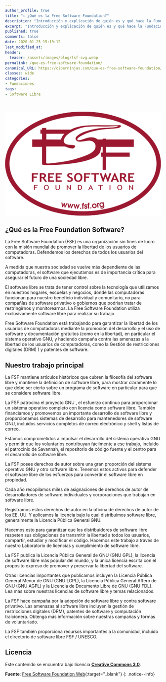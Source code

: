 ```yaml
---
author_profile: true
title: "▷ ¿Qué es la Free Software Foundation?"
description: "Introducción y explicación de quién es y qué hace la Fundación de Software Libre."
excerpt: "Introducción y explicación de quién es y qué hace la Fundación de Software Libre."
published: true
comments: false
date: 2020-01-25 15:10:12
last_modified_at: 
header:
  teaser: /assets/images/blog/fsf-svg.webp
permalink: /que-es-free-software-foundation/
canonical_URL: https://ciberninjas.com/que-es-free-software-foundation/
classes: wide
categories:
- Fundaciones
tags:
- Software Libre

---
```


![Logotipo de la Fundación de Software Libre](/assets/images/blog/fsf-svg.webp "Logotipo de la Fundación de Software Libre")

## ¿Qué es la Free Foundation Software?

La Free Software Foundation (FSF) es una organización sin fines de lucro con la misión mundial de promover la libertad de los usuarios de computadoras. Defendemos los derechos de todos los usuarios del software.

A medida que nuestra sociedad se vuelve más dependiente de las computadoras, el software que ejecutamos es de importancia crítica para asegurar el futuro de una sociedad libre.

El software libre se trata de tener control sobre la tecnología que utilizamos en nuestros hogares, escuelas y negocios, donde las computadoras funcionan para nuestro beneficio individual y comunitario, no para compañías de software privativo o gobiernos que podrían tratar de restringirnos y monitorearnos. La Free Software Foundation utiliza exclusivamente software libre para realizar su trabajo.

Free Software Foundation está trabajando para garantizar la libertad de los usuarios de computadoras mediante la promoción del desarrollo y el uso de software y documentación gratuitos (como en la libertad), en particular el sistema operativo GNU, y haciendo campaña contra las amenazas a la libertad de los usuarios de computadoras, como la Gestión de restricciones digitales (DRM) ) y patentes de software.

## Nuestro trabajo principal

La FSF mantiene artículos históricos que cubren la filosofía del software libre y mantiene la definición de software libre, para mostrar claramente lo que debe ser cierto sobre un programa de software en particular para que se considere software libre.

La FSF patrocina el proyecto GNU , el esfuerzo continuo para proporcionar un sistema operativo completo con licencia como software libre. También financiamos y promovemos un importante desarrollo de software libre y proporcionamos sistemas de desarrollo para mantenedores de software GNU, incluidos servicios completos de correo electrónico y shell y listas de correo.

Estamos comprometidos a impulsar el desarrollo del sistema operativo GNU y permitir que los voluntarios contribuyan fácilmente a ese trabajo, incluido el patrocinio de Savannah, el repositorio de código fuente y el centro para el desarrollo de software libre.

La FSF posee derechos de autor sobre una gran proporción del sistema operativo GNU y otro software libre. Tenemos estos activos para defender el software libre de los esfuerzos para convertir el software libre en propiedad.

Cada año recopilamos miles de asignaciones de derechos de autor de desarrolladores de software individuales y corporaciones que trabajan en software libre.

Registramos estos derechos de autor en la oficina de derechos de autor de los EE. UU. Y aplicamos la licencia bajo la cual distribuimos software libre, generalmente la Licencia Pública General GNU.

Hacemos esto para garantizar que los distribuidores de software libre respeten sus obligaciones de transmitir la libertad a todos los usuarios, compartir, estudiar y modificar el código. Hacemos este trabajo a través de nuestro Laboratorio de licencias y cumplimiento de software libre.

La FSF publica la Licencia Pública General de GNU (GNU GPL), la licencia de software libre más popular del mundo, y la única licencia escrita con el propósito expreso de promover y preservar la libertad del software.

Otras licencias importantes que publicamos incluyen la Licencia Pública General Menor de GNU (GNU LGPL), la Licencia Pública General Affero de GNU (GNU AGPL) y la Licencia de Documento Libre de GNU (GNU FDL). Lea más sobre nuestras licencias de software libre y temas relacionados.

La FSF hace campaña por la adopción de software libre y contra software privativo. Las amenazas al software libre incluyen la gestión de restricciones digitales (DRM), patentes de software y computación traicionera. Obtenga más información sobre nuestras campañas y formas de voluntariado.

La FSF también proporciona recursos importantes a la comunidad, incluido el directorio de software libre FSF / UNESCO.

## Licencia

Este contenido se encuentra bajo licencia **[Creative Commons 3.0](http://creativecommons.org/licenses/by-sa/3.0/)**.

**Fuente**: [Free Software Foundation Web](https://www.fsf.org/){:target="_blank"}
{: .notice--info}